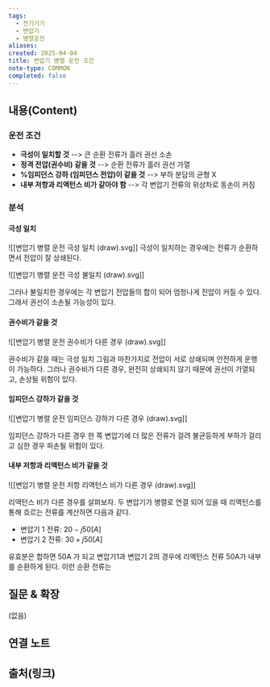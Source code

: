```yaml
---
tags:
  - 전기기기
  - 변압기
  - 병렬운전
aliases: 
created: 2025-04-04
title: 변압기 병렬 운전 조건
note-type: COMMON
completed: false
---
```


## 내용(Content)

### 운전 조건

- **극성이 일치할 것** --> 큰 순환 전류가 흘러 권선 소손
- **정격 전압(권수비) 같을 것** --> 순환 전류가 흘러 권선 가열
- **%임피던스 강하 (임피던스 전압)이 같을 것** --> 부하 분담의 균형 X
- **내부 저항과 리액턴스 비가 같아야 함** --> 각 변압기 전류의 위상차로 동손이 커짐

### 분석

#### 극성 일치

![[변압기 병렬 운전 극성 일치 (draw).svg]]
극성이 일치하는 경우에는 전류가 순환하면서 전압이 잘 상쇄된다.

![[변압기 병렬 운전 극성 불일치 (draw).svg]]


그러나 불일치한 경우에는 각 변압기 전압들의 합이 되어 엄청나게 전압이 커질 수 있다. 그래서 권선이 소손될 가능성이 있다.

#### 권수비가 같을 것

![[변압기 병렬 운전 권수비가 다른 경우 (draw).svg]]

권수비가 같을 때는 극성 일치 그림과 마찬가지로 전압이 서로 상쇄되며 안전하게 운행이 가능하다. 그러나 권수비가 다른 경우, 완전히 상쇄되지 않기 때문에 권선이 가열되고, 손상될 위험이 있다.

#### 임피던스 강하가 같을 것

![[변압기 병렬 운전 임피던스 강하가 다른 경우 (draw).svg]]

임피던스 강하가 다른 경우 한 쪽 변압기에 더 많은 전류가 걸려 불균등하게 부하가 걸리고 심한 경우 파손될 위험이 있다.

#### 내부 저항과 리액턴스 비가 같을 것

![[변압기 병렬 운전 저항 리액턴스 비가 다른 경우 (draw).svg]]

리액턴스 비가 다른 경우를 살펴보자. 두 변압기가 병렬로 연결 되어 있을 때 리액턴스를 통해 흐르는 전류를 계산하면 다음과 같다.

- 변압기 1 전류: $20 - j 50 [A]$
- 변압기 2 전류: $30 + j 50 [A]$

유효분은 합하면 50A 가 되고  변압기1과 변압기 2의 경우에 리액턴스 전류 50A가 내부를 순환하게 된다. 이런 순환 전류는

## 질문 & 확장

(없음)

## 연결 노트

## 출처(링크)

